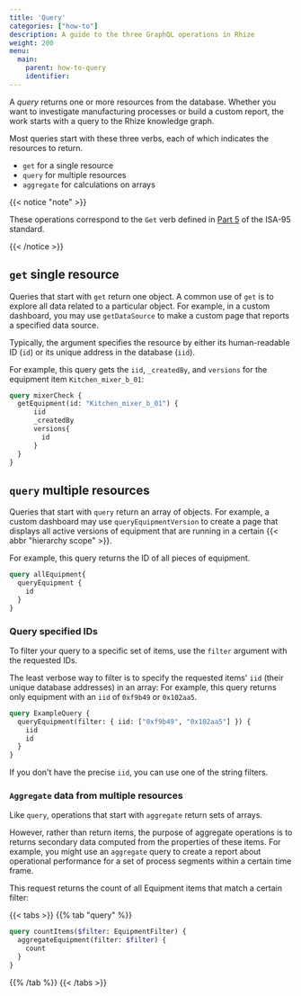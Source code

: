 ```yaml
---
title: 'Query'
categories: ["how-to"]
description: A guide to the three GraphQL operations in Rhize
weight: 200
menu:
  main:
    parent: how-to-query
    identifier:
---
```


A _query_ returns one or more resources from the database.
Whether you want to investigate manufacturing processes or build a custom report,
the work starts with a query to the Rhize knowledge graph.

Most queries start with these three verbs, each of which indicates the resources to return.

- `get` for a single resource
- `query` for multiple resources
- `aggregate` for calculations on arrays


{{< notice "note" >}}

These operations correspond to the `Get` verb defined in [Part 5](https://www.isa.org/products/ansi-isa-95-00-05-2018-enterprise-control-system-i) of the ISA-95 standard.

{{< /notice >}}

## `get` single resource

Queries that start with `get` return one object.
A common use of `get` is to explore all data related to a particular object.
For example, in a custom dashboard, you may use `getDataSource` to make a custom page that reports a specified data source.

Typically, the argument specifies the resource by either its human-readable ID (`id`) or its unique address in the database (`iid`).

For example, this query gets the `iid`, `_createdBy`, and `versions` for the equipment item `Kitchen_mixer_b_01`:

```graphql
query mixerCheck {
  getEquipment(id: "Kitchen_mixer_b_01") {
      iid
      _createdBy
      versions{
        id
      }
  }
}
```

## `query` multiple resources

Queries that start with `query` return an array of objects.
For example, a custom dashboard may use `queryEquipmentVersion` to create a page that displays all active versions of equipment that are running in a certain {{< abbr "hierarchy scope" >}}.

For example, this query returns the ID of all pieces of equipment.

```graphql
query allEquipment{
  queryEquipment {
    id
  }
}
```

### Query specified IDs

To filter your query to a specific set of items, use the `filter` argument with the requested IDs.

The least verbose way to filter is to specify the requested items' `iid` (their unique database addresses) in an array:
For example, this query returns only equipment with an `iid` of `0xf9b49` or `0x102aa5`.

```graphql
query ExampleQuery {
  queryEquipment(filter: { iid: ["0xf9b49", "0x102aa5"] }) {
    iid
    id
  }
}
```

If you don't have the precise `iid`, you can use one of the string filters.

### `Aggregate` data from multiple resources

Like `query`, operations that start with `aggregate` return sets of arrays.

However, rather than return items, the purpose of aggregate operations is to returns secondary data computed from the properties of these items.
For example, you might use an `aggregate` query to create a report about operational performance for a set of process segments within a certain time frame.

This request returns the count of all Equipment items that match a certain filter:

{{< tabs >}}
{{% tab "query" %}}
```graphql
query countItems($filter: EquipmentFilter) {
  aggregateEquipment(filter: $filter) {
    count
  }
}
```
{{% /tab %}}
{{< /tabs >}}

